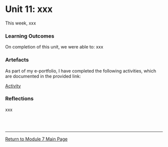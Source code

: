 # Unit 11: xxx

This week, xxx

### Learning Outcomes
On completion of this unit, we were able to:
xxx

### Artefacts 
As part of my e-portfolio, I have completed the following activities, which are documented in the provided link:

[Activity](RMPP_Unit11_Activity.md)


### Reflections
xxx

<br><br>

--- 

[Return to Module 7 Main Page](RMPP_main.md)
